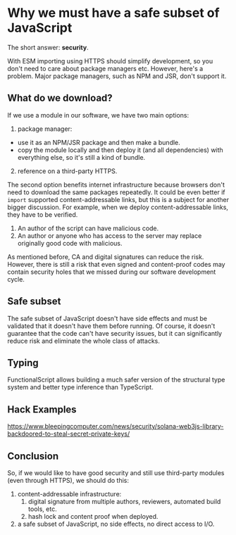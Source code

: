 # Why we must have a safe subset of JavaScript

The short answer: **security**.

With ESM importing using HTTPS should simplify development, so you don't need to care about package managers etc. However, here's a problem.
Major package managers, such as NPM and JSR, don't support it.

## What do we download?

If we use a module in our software, we have two main options:

1. package manager:
  - use it as an NPM/JSR package and then make a bundle.
  - copy the module locally and then deploy it (and all dependencies) with everything else, so it's still a kind of bundle.
2. reference on a third-party HTTPS.

The second option benefits internet infrastructure because browsers don't need to download the same packages repeatedly. It could be even better if `import` supported content-addressable links, but this is a subject for another bigger discussion. For example, when we deploy content-addressable links, they have to be verified.

1. An author of the script can have malicious code.
2. An author or anyone who has access to the server may replace originally good code with malicious.

As mentioned before, CA and digital signatures can reduce the risk. However, there is still a risk that even signed and content-proof codes may contain security holes that we missed during our software development cycle.

## Safe subset

The safe subset of JavaScript doesn't have side effects and must be validated that it doesn't have them before running. Of course, it doesn't guarantee that the code can't have security issues, but it can significantly reduce risk and eliminate the whole class of attacks.

## Typing

FunctionalScript allows building a much safer version of the structural type system and better type inference than TypeScript.

## Hack Examples

https://www.bleepingcomputer.com/news/security/solana-web3js-library-backdoored-to-steal-secret-private-keys/

## Conclusion

So, if we would like to have good security and still use third-party modules (even through HTTPS), we should do this:

1. content-addressable infrastructure:
    1. digital signature from multiple authors, reviewers, automated build tools, etc.
    2. hash lock and content proof when deployed.
2. a safe subset of JavaScript, no side effects, no direct access to I/O.

